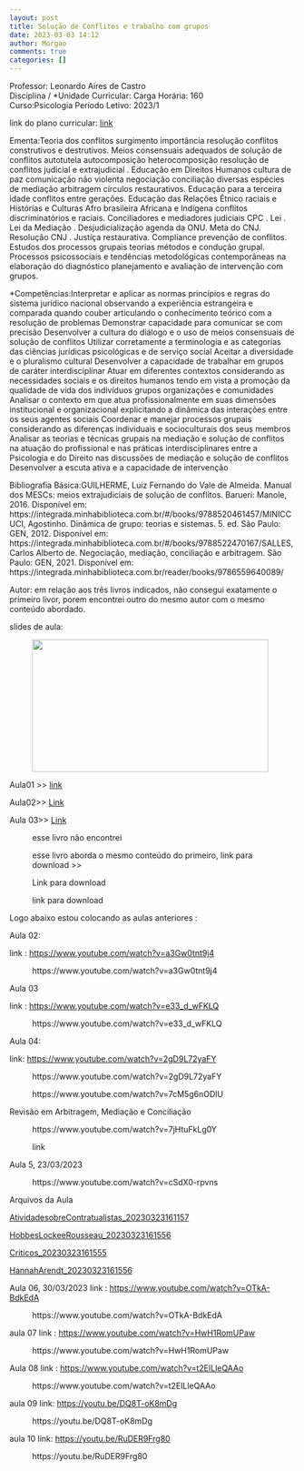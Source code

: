 ```yaml
---
layout: post
title: Solução de Conflitos e trabalho com grupos
date: 2023-03-03 14:12
author: Morgao
comments: true
categories: []
---
```

<!-- wp:paragraph -->
<p>Professor: Leonardo Aires de Castro<br>Disciplina / *Unidade Curricular: Carga Horária: 160<br>Curso:Psicologia Período Letivo: 2023/1</p>
<!-- /wp:paragraph -->

<!-- wp:paragraph -->
<p>link do plano curricular: <a href="https://matematicafibonacci.wordpress.com/wp-content/uploads/2023/03/planosolconf.pdf">link</a></p>
<!-- /wp:paragraph -->

<!-- wp:paragraph -->
<p>Ementa:Teoria dos conflitos surgimento importância resolução conflitos construtivos e destrutivos. Meios consensuais adequados de solução de conflitos autotutela autocomposição heterocomposição resolução de conflitos judicial e extrajudicial . Educação em Direitos Humanos cultura de paz comunicação não violenta negociação conciliação diversas espécies de mediação arbitragem círculos restaurativos. Educação para a terceira idade conflitos entre gerações. Educação das Relações Étnico raciais e Histórias e Culturas Afro brasileira Africana e Indígena conflitos discriminatórios e raciais. Conciliadores e mediadores judiciais CPC . Lei . Lei da Mediação . Desjudicialização agenda da ONU. Meta do CNJ. Resolução CNJ . Justiça restaurativa. Compliance prevenção de conflitos. Estudos dos processos grupais teorias métodos e condução grupal. Processos psicossociais e tendências metodológicas contemporâneas na elaboração do diagnóstico planejamento e avaliação de intervenção com grupos.</p>
<!-- /wp:paragraph -->

<!-- wp:paragraph -->
<p>*Competências:Interpretar e aplicar as normas princípios e regras do sistema jurídico nacional observando a experiência estrangeira e comparada quando couber articulando o conhecimento teórico com a resolução de problemas Demonstrar capacidade para comunicar se com precisão Desenvolver a cultura do diálogo e o uso de meios consensuais de solução de conflitos Utilizar corretamente a terminologia e as categorias das ciências jurídicas psicológicas e de serviço social Aceitar a diversidade e o pluralismo cultural Desenvolver a capacidade de trabalhar em grupos de caráter interdisciplinar Atuar em diferentes contextos considerando as necessidades sociais e os direitos humanos tendo em vista a promoção da qualidade de vida dos indivíduos grupos organizações e comunidades Analisar o contexto em que atua profissionalmente em suas dimensões institucional e organizacional explicitando a dinâmica das interações entre os seus agentes sociais Coordenar e manejar processos grupais considerando as diferenças individuais e socioculturais dos seus membros Analisar as teorias e técnicas grupais na mediação e solução de conflitos na atuação do profissional e nas práticas interdisciplinares entre a Psicologia e do Direito nas discussões de mediação e solução de conflitos Desenvolver a escuta ativa e a capacidade de intervenção</p>
<!-- /wp:paragraph -->

<!-- wp:paragraph -->
<p>Bibliografia Básica:GUILHERME, Luiz Fernando do Vale de Almeida. Manual dos MESCs: meios extrajudiciais de solução de conflitos. Barueri: Manole, 2016. Disponível em: https://integrada.minhabiblioteca.com.br/#/books/9788520461457/MINICCUCI, Agostinho. Dinâmica de grupo: teorias e sistemas. 5. ed. São Paulo: GEN, 2012. Disponível em: https://integrada.minhabiblioteca.com.br/#/books/9788522470167/SALLES, Carlos Alberto de. Negociação, mediação, conciliação e arbitragem. São Paulo: GEN, 2021. Disponível em: https://integrada.minhabiblioteca.com.br/reader/books/9786559640089/</p>
<!-- /wp:paragraph -->

<!-- wp:paragraph -->
<p>Autor: em relação aos três livros indicados, não consegui exatamente o primeiro livor, porem encontrei outro do mesmo autor com o mesmo conteúdo abordado. </p>
<!-- /wp:paragraph -->

<!-- wp:paragraph -->
<p>slides de aula:</p>
<!-- /wp:paragraph -->

<!-- wp:image {"id":376,"width":416,"height":233,"sizeSlug":"large","linkDestination":"none"} -->
<figure class="wp-block-image size-large is-resized"><img src="https://matematicafibonacci.wordpress.com/wp-content/uploads/2023/03/slidesss.png?w=957" alt="" class="wp-image-376" width="416" height="233" /></figure>
<!-- /wp:image -->

<!-- wp:paragraph -->
<p>Aula01 &gt;&gt; <a href="https://matematicafibonacci.wordpress.com/wp-content/uploads/2023/03/aula1psicologia_20230316213451.pptx">link</a></p>
<!-- /wp:paragraph -->

<!-- wp:paragraph -->
<p>Aula02&gt;&gt; <a href="https://matematicafibonacci.wordpress.com/wp-content/uploads/2023/03/aula2psicologia_20230316213759.pptx">Link</a></p>
<!-- /wp:paragraph -->

<!-- wp:paragraph -->
<p>Aula 03&gt;&gt; <a href="https://matematicafibonacci.wordpress.com/wp-content/uploads/2023/03/aula3_20230316213958.pptx">Link</a></p>
<!-- /wp:paragraph -->

<!-- wp:image {"id":357,"sizeSlug":"large","linkDestination":"none"} -->
<figure class="wp-block-image size-large"><img src="https://matematicafibonacci.wordpress.com/wp-content/uploads/2023/03/livro01indic.png?w=341" alt="" class="wp-image-357" /><figcaption class="wp-element-caption">esse livro não encontrei</figcaption></figure>
<!-- /wp:image -->

<!-- wp:image {"id":359,"sizeSlug":"large","linkDestination":"custom"} -->
<figure class="wp-block-image size-large"><a href="https://matematicafibonacci.wordpress.com/wp-content/uploads/2023/03/manual-de-arbitragem-e-mediacao-luiz-fernando-do-vale-de-almeida-guilherme-2018.pdf"><img src="https://matematicafibonacci.wordpress.com/wp-content/uploads/2023/03/livro01encontrado.png?w=337" alt="" class="wp-image-359" /></a><figcaption class="wp-element-caption">esse livro aborda o mesmo conteúdo do primeiro, link para download &gt;&gt;</figcaption></figure>
<!-- /wp:image -->

<!-- wp:paragraph -->
<p></p>
<!-- /wp:paragraph -->

<!-- wp:image {"id":360,"sizeSlug":"large","linkDestination":"custom"} -->
<figure class="wp-block-image size-large"><a href="https://matematicafibonacci.wordpress.com/wp-content/uploads/2023/03/dinamica-de-grupo_teorias-e-sistemas-agostinho-minicucci-compactado-1.pdf"><img src="https://matematicafibonacci.wordpress.com/wp-content/uploads/2023/03/livro02indc.png?w=337" alt="" class="wp-image-360" /></a><figcaption class="wp-element-caption">Link para download </figcaption></figure>
<!-- /wp:image -->

<!-- wp:image {"id":362,"sizeSlug":"large","linkDestination":"custom"} -->
<figure class="wp-block-image size-large"><a href="https://matematicafibonacci.wordpress.com/wp-content/uploads/2023/03/negociacao-mediacao-conciliacao-e-arbitragem-carlos-alberto-de-salles-2020.pdf"><img src="https://matematicafibonacci.wordpress.com/wp-content/uploads/2023/03/livro03indc.png?w=323" alt="" class="wp-image-362" /></a><figcaption class="wp-element-caption">link para download </figcaption></figure>
<!-- /wp:image -->

<!-- wp:paragraph -->
<p>Logo abaixo estou colocando as aulas anteriores :</p>
<!-- /wp:paragraph -->

<!-- wp:paragraph -->
<p>Aula 02:</p>
<!-- /wp:paragraph -->

<!-- wp:paragraph -->
<p>link : <a href="https://www.youtube.com/watch?v=a3Gw0tnt9j4">https://www.youtube.com/watch?v=a3Gw0tnt9j4</a></p>
<!-- /wp:paragraph -->

<!-- wp:paragraph -->
<p></p>
<!-- /wp:paragraph -->

<!-- wp:embed {"url":"https://www.youtube.com/watch?v=a3Gw0tnt9j4","type":"video","providerNameSlug":"youtube","responsive":true,"className":"wp-embed-aspect-16-9 wp-has-aspect-ratio"} -->
<figure class="wp-block-embed is-type-video is-provider-youtube wp-block-embed-youtube wp-embed-aspect-16-9 wp-has-aspect-ratio"><div class="wp-block-embed__wrapper">
https://www.youtube.com/watch?v=a3Gw0tnt9j4
</div></figure>
<!-- /wp:embed -->

<!-- wp:paragraph -->
<p></p>
<!-- /wp:paragraph -->

<!-- wp:paragraph -->
<p>Aula 03</p>
<!-- /wp:paragraph -->

<!-- wp:paragraph -->
<p>link : <a href="https://www.youtube.com/watch?v=e33_d_wFKLQ">https://www.youtube.com/watch?v=e33_d_wFKLQ</a></p>
<!-- /wp:paragraph -->

<!-- wp:embed {"url":"https://www.youtube.com/watch?v=e33_d_wFKLQ","type":"video","providerNameSlug":"youtube","responsive":true,"className":"wp-embed-aspect-16-9 wp-has-aspect-ratio"} -->
<figure class="wp-block-embed is-type-video is-provider-youtube wp-block-embed-youtube wp-embed-aspect-16-9 wp-has-aspect-ratio"><div class="wp-block-embed__wrapper">
https://www.youtube.com/watch?v=e33_d_wFKLQ
</div></figure>
<!-- /wp:embed -->

<!-- wp:paragraph -->
<p></p>
<!-- /wp:paragraph -->

<!-- wp:paragraph -->
<p>Aula 04:</p>
<!-- /wp:paragraph -->

<!-- wp:paragraph -->
<p>link:  <a href="https://www.youtube.com/watch?v=2gD9L72yaFY">https://www.youtube.com/watch?v=2gD9L72yaFY</a></p>
<!-- /wp:paragraph -->

<!-- wp:embed {"url":"https://www.youtube.com/watch?v=2gD9L72yaFY","type":"video","providerNameSlug":"youtube","responsive":true,"className":"wp-embed-aspect-16-9 wp-has-aspect-ratio"} -->
<figure class="wp-block-embed is-type-video is-provider-youtube wp-block-embed-youtube wp-embed-aspect-16-9 wp-has-aspect-ratio"><div class="wp-block-embed__wrapper">
https://www.youtube.com/watch?v=2gD9L72yaFY
</div></figure>
<!-- /wp:embed -->

<!-- wp:embed {"url":"https://www.youtube.com/watch?v=7cM5g6nODlU","type":"video","providerNameSlug":"youtube","responsive":true,"className":"wp-embed-aspect-16-9 wp-has-aspect-ratio"} -->
<figure class="wp-block-embed is-type-video is-provider-youtube wp-block-embed-youtube wp-embed-aspect-16-9 wp-has-aspect-ratio"><div class="wp-block-embed__wrapper">
https://www.youtube.com/watch?v=7cM5g6nODlU
</div></figure>
<!-- /wp:embed -->

<!-- wp:paragraph -->
<p>Revisão em Arbitragem, Mediação e Conciliação</p>
<!-- /wp:paragraph -->

<!-- wp:embed {"url":"https://www.youtube.com/watch?v=7jHtuFkLg0Y","type":"video","providerNameSlug":"youtube","responsive":true,"className":"wp-embed-aspect-16-9 wp-has-aspect-ratio"} -->
<figure class="wp-block-embed is-type-video is-provider-youtube wp-block-embed-youtube wp-embed-aspect-16-9 wp-has-aspect-ratio"><div class="wp-block-embed__wrapper">
https://www.youtube.com/watch?v=7jHtuFkLg0Y
</div></figure>
<!-- /wp:embed -->

<!-- wp:image {"id":407,"sizeSlug":"large","linkDestination":"custom"} -->
<figure class="wp-block-image size-large"><a href="https://bibliotecadanet.files.wordpress.com/2023/03/questoes.pdf"><img src="https://matematicafibonacci.wordpress.com/wp-content/uploads/2023/03/listasss.png?w=331" alt="" class="wp-image-407" /></a><figcaption class="wp-element-caption">link</figcaption></figure>
<!-- /wp:image -->

<!-- wp:paragraph -->
<p>Aula 5, 23/03/2023</p>
<!-- /wp:paragraph -->

<!-- wp:embed {"url":"https://www.youtube.com/watch?v=cSdX0-rpvns","type":"video","providerNameSlug":"youtube","responsive":true,"className":"wp-embed-aspect-16-9 wp-has-aspect-ratio"} -->
<figure class="wp-block-embed is-type-video is-provider-youtube wp-block-embed-youtube wp-embed-aspect-16-9 wp-has-aspect-ratio"><div class="wp-block-embed__wrapper">
https://www.youtube.com/watch?v=cSdX0-rpvns
</div></figure>
<!-- /wp:embed -->

<!-- wp:paragraph -->
<p>Arquivos da Aula</p>
<!-- /wp:paragraph -->

<!-- wp:paragraph -->
<p><a href="https://bibliotecadanet.files.wordpress.com/2023/03/atividadesobrecontratualistas_20230323161157.pdf">AtividadesobreContratualistas_20230323161157</a></p>
<!-- /wp:paragraph -->

<!-- wp:paragraph -->
<p></p>
<!-- /wp:paragraph -->

<!-- wp:paragraph -->
<p><a href="https://bibliotecadanet.files.wordpress.com/2023/03/hobbeslockeerousseau_20230323161556.pdf">HobbesLockeeRousseau_20230323161556</a></p>
<!-- /wp:paragraph -->

<!-- wp:paragraph -->
<p><a href="https://bibliotecadanet.files.wordpress.com/2023/03/criticos_20230323161555.pdf">Criticos_20230323161555</a></p>
<!-- /wp:paragraph -->

<!-- wp:paragraph -->
<p><a href="https://bibliotecadanet.files.wordpress.com/2023/03/hannaharendt_20230323161556.pdf">HannahArendt_20230323161556</a></p>
<!-- /wp:paragraph -->

<!-- wp:paragraph -->
<p>Aula 06, 30/03/2023 link : <a href="https://www.youtube.com/watch?v=OTkA-BdkEdA">https://www.youtube.com/watch?v=OTkA-BdkEdA</a></p>
<!-- /wp:paragraph -->

<!-- wp:embed {"url":"https://www.youtube.com/watch?v=OTkA-BdkEdA","type":"video","providerNameSlug":"youtube","responsive":true,"className":"wp-embed-aspect-16-9 wp-has-aspect-ratio"} -->
<figure class="wp-block-embed is-type-video is-provider-youtube wp-block-embed-youtube wp-embed-aspect-16-9 wp-has-aspect-ratio"><div class="wp-block-embed__wrapper">
https://www.youtube.com/watch?v=OTkA-BdkEdA
</div></figure>
<!-- /wp:embed -->

<!-- wp:paragraph -->
<p>aula 07 link : <a href="https://www.youtube.com/watch?v=HwH1RomUPaw">https://www.youtube.com/watch?v=HwH1RomUPaw</a></p>
<!-- /wp:paragraph -->

<!-- wp:embed {"url":"https://www.youtube.com/watch?v=HwH1RomUPaw","type":"video","providerNameSlug":"youtube","responsive":true,"className":"wp-embed-aspect-16-9 wp-has-aspect-ratio"} -->
<figure class="wp-block-embed is-type-video is-provider-youtube wp-block-embed-youtube wp-embed-aspect-16-9 wp-has-aspect-ratio"><div class="wp-block-embed__wrapper">
https://www.youtube.com/watch?v=HwH1RomUPaw
</div></figure>
<!-- /wp:embed -->

<!-- wp:paragraph -->
<p>Aula 08 link : <a href="https://www.youtube.com/watch?v=t2EILleQAAo">https://www.youtube.com/watch?v=t2EILleQAAo</a></p>
<!-- /wp:paragraph -->

<!-- wp:embed {"url":"https://www.youtube.com/watch?v=t2EILleQAAo","type":"video","providerNameSlug":"youtube","responsive":true,"className":"wp-embed-aspect-16-9 wp-has-aspect-ratio"} -->
<figure class="wp-block-embed is-type-video is-provider-youtube wp-block-embed-youtube wp-embed-aspect-16-9 wp-has-aspect-ratio"><div class="wp-block-embed__wrapper">
https://www.youtube.com/watch?v=t2EILleQAAo
</div></figure>
<!-- /wp:embed -->

<!-- wp:paragraph -->
<p>aula 09 link: <a href="https://youtu.be/DQ8T-oK8mDg">https://youtu.be/DQ8T-oK8mDg</a></p>
<!-- /wp:paragraph -->

<!-- wp:embed {"url":"https://youtu.be/DQ8T-oK8mDg","type":"video","providerNameSlug":"youtube","responsive":true,"className":"wp-embed-aspect-16-9 wp-has-aspect-ratio"} -->
<figure class="wp-block-embed is-type-video is-provider-youtube wp-block-embed-youtube wp-embed-aspect-16-9 wp-has-aspect-ratio"><div class="wp-block-embed__wrapper">
https://youtu.be/DQ8T-oK8mDg
</div></figure>
<!-- /wp:embed -->

<!-- wp:paragraph -->
<p>aula 10 link: <a href="https://youtu.be/RuDER9Frg80">https://youtu.be/RuDER9Frg80</a></p>
<!-- /wp:paragraph -->

<!-- wp:embed {"url":"https://youtu.be/RuDER9Frg80","type":"video","providerNameSlug":"youtube","responsive":true,"className":"wp-embed-aspect-16-9 wp-has-aspect-ratio"} -->
<figure class="wp-block-embed is-type-video is-provider-youtube wp-block-embed-youtube wp-embed-aspect-16-9 wp-has-aspect-ratio"><div class="wp-block-embed__wrapper">
https://youtu.be/RuDER9Frg80
</div></figure>
<!-- /wp:embed -->
